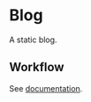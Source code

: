 # Blog

A static blog.

## Workflow

See [documentation][docs].

[docs]: https://github.com/statusok/statusok/tree/master/gen
